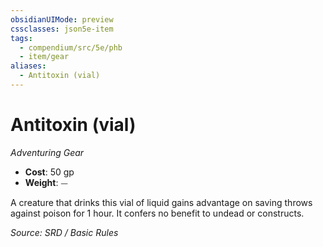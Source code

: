 ```yaml
---
obsidianUIMode: preview
cssclasses: json5e-item
tags:
  - compendium/src/5e/phb
  - item/gear
aliases:
  - Antitoxin (vial)
---
```

# Antitoxin (vial)
*Adventuring Gear*  

- **Cost**: 50 gp
- **Weight**: ⏤

A creature that drinks this vial of liquid gains advantage on saving throws against poison for 1 hour. It confers no benefit to undead or constructs.

*Source: SRD / Basic Rules*